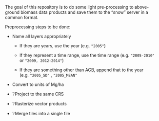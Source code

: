 

The goal of this repository is to do some light pre-processing to
above-ground biomass data products and save them to the “snow” server in
a common format.

Preprocessing steps to be done:

- Name all layers appropriately

  - If they are years, use the year (e.g. `"2005"`)

  - If they represent a time range, use the time range
    (e.g. `"2005-2010"` or `"2009, 2012-2014"`)

  - If they are something other than AGB, append that to the year
    (e.g. `"2005_SD"` , `"2005_MEAN"`

- Convert to units of Mg/ha

- ❔Project to the same CRS

- ❔Rasterize vector products

- ❔Merge tiles into a single file

